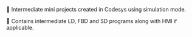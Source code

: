 📁 Intermediate mini projects created in Codesys using simulation mode. 

🧠 Contains intermediate LD, FBD and SD programs along with HMI if applicable.
